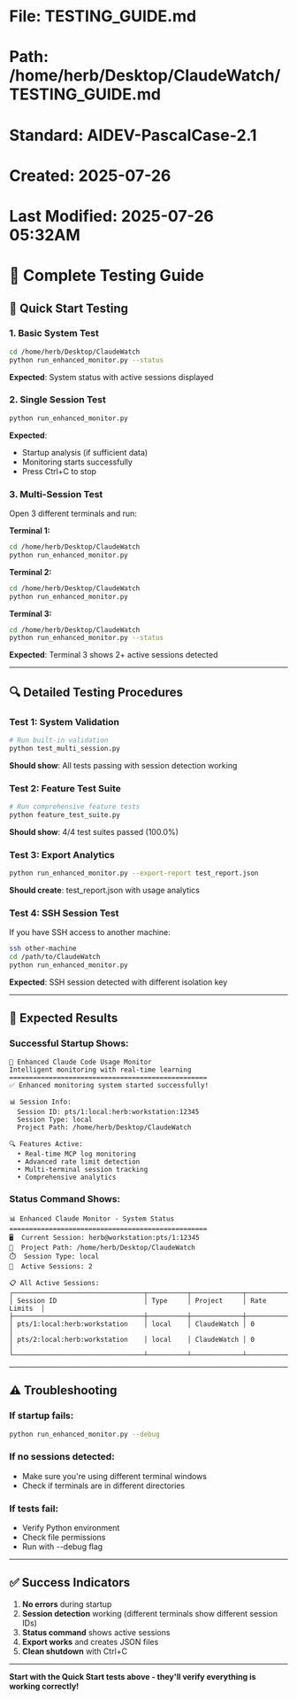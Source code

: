 # File: TESTING_GUIDE.md
# Path: /home/herb/Desktop/ClaudeWatch/TESTING_GUIDE.md
# Standard: AIDEV-PascalCase-2.1
# Created: 2025-07-26
# Last Modified: 2025-07-26 05:32AM

# 🧪 Complete Testing Guide

## 🚀 **Quick Start Testing**

### **1. Basic System Test**
```bash
cd /home/herb/Desktop/ClaudeWatch
python run_enhanced_monitor.py --status
```
**Expected**: System status with active sessions displayed

### **2. Single Session Test**
```bash
python run_enhanced_monitor.py
```
**Expected**: 
- Startup analysis (if sufficient data)
- Monitoring starts successfully
- Press Ctrl+C to stop

### **3. Multi-Session Test**
Open 3 different terminals and run:

**Terminal 1:**
```bash
cd /home/herb/Desktop/ClaudeWatch
python run_enhanced_monitor.py
```

**Terminal 2:**
```bash
cd /home/herb/Desktop/ClaudeWatch  
python run_enhanced_monitor.py
```

**Terminal 3:**
```bash
cd /home/herb/Desktop/ClaudeWatch
python run_enhanced_monitor.py --status
```

**Expected**: Terminal 3 shows 2+ active sessions detected

---

## 🔍 **Detailed Testing Procedures**

### **Test 1: System Validation**
```bash
# Run built-in validation
python test_multi_session.py
```
**Should show**: All tests passing with session detection working

### **Test 2: Feature Test Suite**
```bash
# Run comprehensive feature tests
python feature_test_suite.py
```
**Should show**: 4/4 test suites passed (100.0%)

### **Test 3: Export Analytics**
```bash
python run_enhanced_monitor.py --export-report test_report.json
```
**Should create**: test_report.json with usage analytics

### **Test 4: SSH Session Test**
If you have SSH access to another machine:
```bash
ssh other-machine
cd /path/to/ClaudeWatch
python run_enhanced_monitor.py
```
**Expected**: SSH session detected with different isolation key

---

## 🎯 **Expected Results**

### **Successful Startup Shows:**
```
🚀 Enhanced Claude Code Usage Monitor
Intelligent monitoring with real-time learning
==================================================
✅ Enhanced monitoring system started successfully!

📊 Session Info:
  Session ID: pts/1:local:herb:workstation:12345
  Session Type: local
  Project Path: /home/herb/Desktop/ClaudeWatch
  
🔍 Features Active:
  • Real-time MCP log monitoring  
  • Advanced rate limit detection
  • Multi-terminal session tracking
  • Comprehensive analytics
```

### **Status Command Shows:**
```
📊 Enhanced Claude Monitor - System Status
==================================================
🖥️  Current Session: herb@workstation:pts/1:12345
📁  Project Path: /home/herb/Desktop/ClaudeWatch
⏱️  Session Type: local
🔄  Active Sessions: 2

📋 All Active Sessions:
┌─────────────────────────────────┬──────────┬─────────────┬──────────────┐
│ Session ID                      │ Type     │ Project     │ Rate Limits  │
├─────────────────────────────────┼──────────┼─────────────┼──────────────┤
│ pts/1:local:herb:workstation    │ local    │ ClaudeWatch │ 0            │
│ pts/2:local:herb:workstation    │ local    │ ClaudeWatch │ 0            │
└─────────────────────────────────┴──────────┴─────────────┴──────────────┘
```

---

## ⚠️ **Troubleshooting**

### **If startup fails:**
```bash
python run_enhanced_monitor.py --debug
```

### **If no sessions detected:**
- Make sure you're using different terminal windows
- Check if terminals are in different directories

### **If tests fail:**
- Verify Python environment
- Check file permissions
- Run with --debug flag

---

## ✅ **Success Indicators**

1. **No errors** during startup
2. **Session detection** working (different terminals show different session IDs)
3. **Status command** shows active sessions
4. **Export works** and creates JSON files
5. **Clean shutdown** with Ctrl+C

---

**Start with the Quick Start tests above - they'll verify everything is working correctly!**